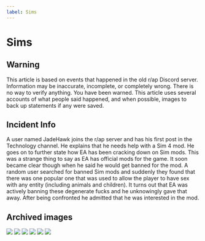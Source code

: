 ```yaml
---
label: Sims
---
```


# Sims

## Warning

This article is based on events that happened in the old r/ap Discord server.  Information may be inaccurate, incomplete, or completely wrong. There is no way to verify anything. You have been warned. This article uses several accounts of what people said happened, and when possible, images to back up statements if any were saved.

## Incident Info

A user named JadeHawk joins the r/ap server and has his first post in the Technology channel.  He explains that he needs help with a Sim 4 mod. He goes on to further state how EA has been cracking down on Sim mods. This was a strange thing to say as EA has official mods for the game. It soon became clear though when he said he would get banned for the mod. A random user searched for banned Sim mods and suddenly they found that there was one popular one that was used to allow the player to have sex with any entity (including animals and children). It turns out that EA was actively banning these degenerate fucks and he unknowingly gave that away. After being confronted he admitted that he was interested in the mod.

## Archived images

![](https://media.discordapp.net/attachments/1022708000391188490/1024800054978019419/unknown.png)
![](https://media.discordapp.net/attachments/1022708000391188490/1024800268094804048/unknown.png)
![](https://media.discordapp.net/attachments/1022708000391188490/1024800569442975794/unknown.png)
![](https://media.discordapp.net/attachments/1022708000391188490/1024800812989419552/unknown.png)
![](https://media.discordapp.net/attachments/1022708000391188490/1024800993541636217/unknown.png)
![](https://media.discordapp.net/attachments/1022708000391188490/1024801057223741481/unknown.png)